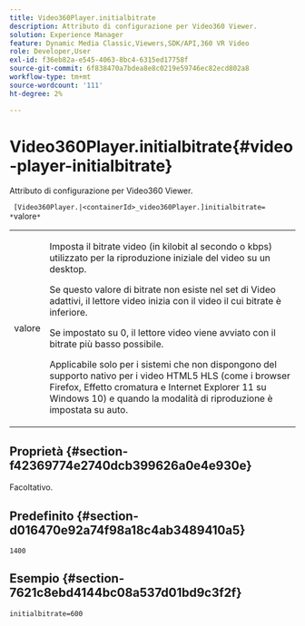 ```yaml
---
title: Video360Player.initialbitrate
description: Attributo di configurazione per Video360 Viewer.
solution: Experience Manager
feature: Dynamic Media Classic,Viewers,SDK/API,360 VR Video
role: Developer,User
exl-id: f36eb82a-e545-4063-8bc4-6315ed17758f
source-git-commit: 6f838470a7bdea8e8c0219e59746ec82ecd802a8
workflow-type: tm+mt
source-wordcount: '111'
ht-degree: 2%

---
```


# Video360Player.initialbitrate{#video-player-initialbitrate}

Attributo di configurazione per Video360 Viewer.

` [Video360Player.|<containerId>_video360Player.]initialbitrate= *`valore`*`

<table id="table_C616483932C2482CA9794DDD7313FD7C"> 
 <tbody> 
  <tr> 
   <td colname="col1"> <p> <span class="codeph"> valore</span> </p> </td> 
   <td colname="col2"> <p> Imposta il bitrate video (in kilobit al secondo o kbps) utilizzato per la riproduzione iniziale del video su un desktop. </p> <p>Se questo valore di bitrate non esiste nel set di Video adattivi, il lettore video inizia con il video il cui bitrate è inferiore. </p> <p>Se impostato su <span class="codeph"> 0</span>, il lettore video viene avviato con il bitrate più basso possibile. </p> <p>Applicabile solo per i sistemi che non dispongono del supporto nativo per i video HTML5 HLS (come i browser Firefox, Effetto cromatura e Internet Explorer 11 su Windows 10) e quando la modalità di riproduzione è impostata su auto. </p> </td> 
  </tr> 
 </tbody> 
</table>

## Proprietà {#section-f42369774e2740dcb399626a0e4e930e}

Facoltativo.

## Predefinito {#section-d016470e92a74f98a18c4ab3489410a5}

`1400`

## Esempio {#section-7621c8ebd4144bc08a537d01bd9c3f2f}

```
initialbitrate=600
```
